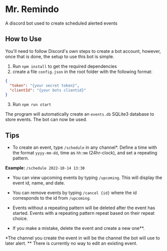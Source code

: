 # Mr. Remindo
A discord bot used to create scheduled alerted events

## How to Use
You'll need to follow Discord's own steps to create a bot account, however, once that is done, the setup to use this bot is simple.

1. Run `npm install` to get the required dependencies
2. create a file `config.json` in the root folder with the following format:
  ``` JSON
  {
    "token": "{your secret token}",
    "clientId": "{your bots clientid}"
  }
  ```
  3. Run `npm run start`
  
  The program will automatically create an `events.db` SQLite3 database to store events. The bot can now be used.
  
## Tips

- To create an event, type `/schedule` in any channel*. Define a time with the format `yyyy-mm-dd`, time as `hh:mm` (24hr-clock), and set a repeating pattern.

**Example:** `/schedule 2022-10-14 13:30`

- You can view upcoming events by typing `/upcoming`. This will display the event id, name, and date. 

- You can remove events by typing `/cancel {id}` where the id corresponds to the id from `/upcoming`.

- Events without a repeating pattern will be deleted after the event has started. Events with a repeating pattern repeat based on their repeat choice.

- If you make a mistake, delete the event and create a new one**.

*The channel you create the event in will be the channel the bot will use to later alert.
** There is currently no way to edit an existing event.
